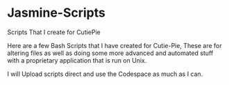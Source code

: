 # Jasmine-Scripts
Scripts That I create for CutiePie

Here are a few Bash Scripts that I have created for Cutie-Pie, These are for altering files as well as doing some more advanced and automated stuff with a proprietary application that is run on Unix. 

I will Upload scripts direct and use the Codespace as much as I can. 
